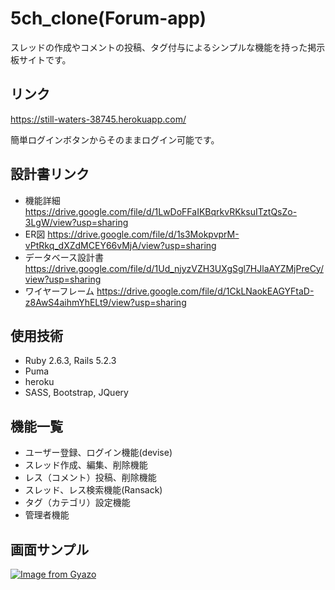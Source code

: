 # 5ch_clone(Forum-app)
スレッドの作成やコメントの投稿、タグ付与によるシンプルな機能を持った掲示板サイトです。

## リンク
https://still-waters-38745.herokuapp.com/

簡単ログインボタンからそのままログイン可能です。

## 設計書リンク

* 機能詳細　https://drive.google.com/file/d/1LwDoFFaIKBqrkvRKksuITztQsZo-3LgW/view?usp=sharing
* ER図 https://drive.google.com/file/d/1s3MokpvprM-vPtRkq_dXZdMCEY66vMjA/view?usp=sharing
* データベース設計書　https://drive.google.com/file/d/1Ud_njyzVZH3UXgSgl7HJlaAYZMjPreCy/view?usp=sharing
* ワイヤーフレーム https://drive.google.com/file/d/1CkLNaokEAGYFtaD-z8AwS4aihmYhELt9/view?usp=sharing


## 使用技術

* Ruby 2.6.3, Rails 5.2.3
* Puma
* heroku
* SASS, Bootstrap, JQuery

## 機能一覧

* ユーザー登録、ログイン機能(devise)
* スレッド作成、編集、削除機能
* レス（コメント）投稿、削除機能
* スレッド、レス検索機能(Ransack)
* タグ（カテゴリ）設定機能
* 管理者機能

## 画面サンプル

[![Image from Gyazo](https://i.gyazo.com/6e89f1c103a0f86b6afed75ddf100840.png)](https://gyazo.com/6e89f1c103a0f86b6afed75ddf100840)
